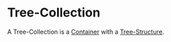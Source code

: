 # Tree-Collection

A Tree-Collection is a [Container](600063.md) with a [Tree-Structure](600066.md).
